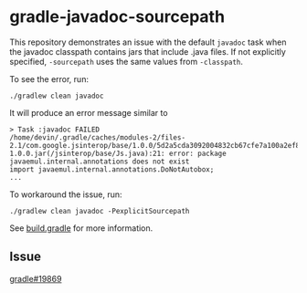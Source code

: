 # gradle-javadoc-sourcepath

This repository demonstrates an issue with the default `javadoc` task when the javadoc classpath contains jars that
include .java files. If not explicitly specified, `-sourcepath` uses the same values from `-classpath`.

To see the error, run:

```shell
./gradlew clean javadoc
```

It will produce an error message similar to

```
> Task :javadoc FAILED
/home/devin/.gradle/caches/modules-2/files-2.1/com.google.jsinterop/base/1.0.0/5d2a5cda3092004832cb67cfe7a100a2ef8411f8/base-1.0.0.jar(/jsinterop/base/Js.java):21: error: package javaemul.internal.annotations does not exist
import javaemul.internal.annotations.DoNotAutobox;
...
```

To workaround the issue, run:

```shell
./gradlew clean javadoc -PexplicitSourcepath
```

See [build.gradle](build.gradle) for more information.

## Issue

[gradle#19869](https://github.com/gradle/gradle/issues/19869)
